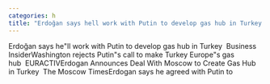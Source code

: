 ```yaml
---
categories: h
title: "Erdoğan says hell work with Putin to develop gas hub in Turkey  Business Insider"
---
```

Erdoğan says he"ll work with Putin to develop gas hub in Turkey&nbsp;&nbsp;Business InsiderWashington rejects Putin"s call to make Turkey Europe"s gas hub&nbsp;&nbsp;EURACTIVErdogan Announces Deal With Moscow to Create Gas Hub in Turkey&nbsp;&nbsp;The Moscow TimesErdogan says he agreed with Putin to